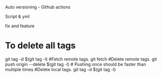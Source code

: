Auto versioning - Github actions

Script & yml

fix and feature

# To delete all tags

git tag -d $(git tag -l)
#Fetch remote tags.
git fetch
#Delete remote tags.
git push origin --delete $(git tag -l) # Pushing once should be faster than multiple times
#Delete local tags.
git tag -d $(git tag -l)
